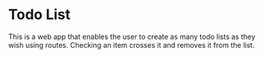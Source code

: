 # Todo List

This is a web app that enables the user to create as many todo lists as they wish using routes.
Checking an item crosses it and removes it from the list.
